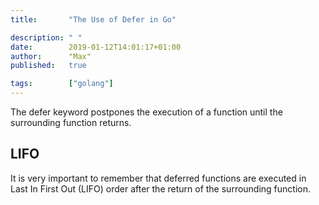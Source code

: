 ```yaml
---
title:       "The Use of Defer in Go"

description: " "
date:        2019-01-12T14:01:17+01:00
author:      "Max"
published:   true

tags:        ["golang"]
---
```


The defer keyword postpones the execution of a function until the surrounding function returns.

## LIFO

It is very important to remember that deferred functions are executed in Last In First Out (LIFO) order after the return of the surrounding function.
